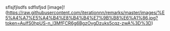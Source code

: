 sflsjfjlsdfs
sdflsfjsd
[image]!(https://raw.githubusercontent.com/iterationnn/remarks/master/images/%E5%A4%A7%E5%A4%B4%E8%B4%B4%E7%9B%B8%E6%A1%86.jpg?token=AulfS0hpUS-n_l3MfFCR6g6BgzOvgDzuks5cqz-zwA%3D%3D)

